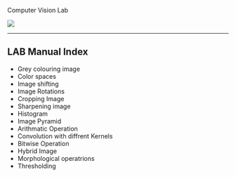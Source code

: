 Computer Vision Lab

![](https://th.bing.com/th/id/OIP.jhTF9yfFmYgXSRWKW3uo9gHaEC?pid=ImgDet&rs=1)

-------------------------
 LAB Manual Index
--------------------------
- Grey colouring image
- Color spaces
- Image shifting
- Image Rotations
- Cropping Image
- Sharpening image
- Histogram
- Image Pyramid 
- Arithmatic Operation
- Convolution with diffrent Kernels 
- Bitwise Operation 
- Hybrid Image
- Morphological operatrions
- Thresholding 

